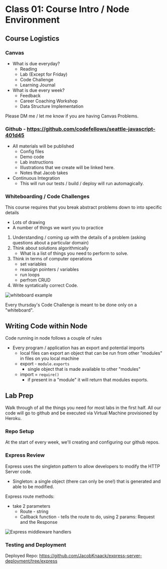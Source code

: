 # Class 01: Course Intro / Node Environment

## Course Logistics

### Canvas

* What is due everyday?
  * Reading
  * Lab (Except for Friday)
  * Code Challenge
  * Learning Journal
* What is due every week?
  * Feedback
  * Career Coaching Workshop
  * Data Structure Implementation

Please DM me / let me know if you are having Canvas Problems.

### Github - https://github.com/codefellows/seattle-javascript-401d45

* All materials will be published
  * Config files
  * Demo code
  * Lab instructions
  * Illustrations that we create will be linked here.
  * Notes that Jacob takes
* Continuous Integration
  * This will run our tests / build / deploy will run automagically.

### Whiteboarding / Code Challenges

This course requires that you break abstract problems down to into specific details

* Lots of drawing
* A number of things we want you to practice

1. Understanding / coming up with the details of a problem (asking questions about a particular domain)
2. Think about solutions algorithmically
   * What is a list of things you need to perform to solve.
3. Think in terms of computer operations
   * set variables
   * reassign pointers / variables
   * run loops
   * perfrom CRUD
4. Write syntatically correct Code.

![whiteboard example](/assets/whiteboard.png)

Every thursday's Code Challenge is meant to be done only on a "whiteboard".

## Writing Code within Node

Code running in node follows a couple of rules

* Every program / application has an export and potential imports
  * local files can export an object that can be run from other "modules" in files on you local machine
  * export - `module.exports`
    * single object that is made available to other "modules"
  * import = `require()`
    * if present in a "module" it will return that modules exports.

## Lab Prep

Walk through of all the things you need for most labs in the first half.  All our code will go to github and be executed via Virtual Machine provisioned by Heroku.

### Repo Setup

At the start of every week, we'll creating and configuring our github repos.

### Express Review

Express uses the singleton pattern to allow developers to modify the HTTP Server code.

* Singleton: a single object (there can only be one!) that is generated and able to be modified.

Express route methods:

* take 2 parameters
  * Route - string
  * Callback function - tells the route to do, using 2 params: Request and the Response

![Express middleware handlers](/assets/middleware.png)

### Testing and Deployment

Deployed Repo: https://github.com/JacobKnaack/express-server-deployment/tree/express
